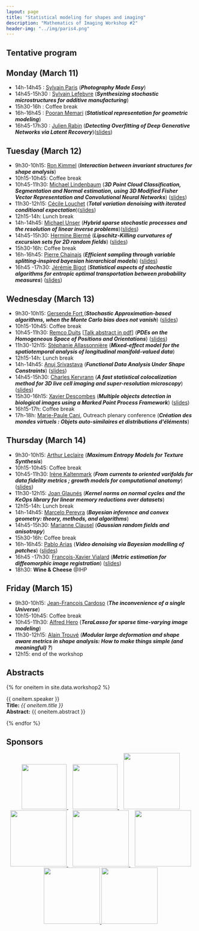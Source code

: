```yaml
---
layout: page
title: "Statistical modeling for shapes and imaging"
description: "Mathematics of Imaging Workshop #2"
header-img: "../img/paris4.png"
---
```


Tentative program
-------------

Monday (March 11)
-------------

- 14h-14h45 : [Sylvain Paris](https://people.csail.mit.edu/sparis/) (***Photography Made Easy***)
- 14h45-15h30 : [Sylvain Lefebvre](http://www.antexel.com/sylefeb/research/) (***Synthesizing stochastic microstructures for additive manufacturing***)
- 15h30-16h : Coffee break 
- 16h-16h45 : [Pooran Memari](http://www.lix.polytechnique.fr/~memari/) (***Statistical representation for geometric modeling***)
- 16h45-17h30 : [Julien Rabin](https://sites.google.com/site/rabinjulien/) (***Detecting Overfitting of Deep Generative Networks via Latent Recovery***)([slides](slides/w2/rabin.pdf))


Tuesday (March 12)
-------------
- 9h30-10h15: [Ron Kimmel](http://www.cs.technion.ac.il/~ron/) (***Interaction between invariant structures for shape analysis***)
- 10h15-10h45: Coffee break 
- 10h45-11h30: [Michael Lindenbaum](http://www.cs.technion.ac.il/~mic/) (***3D Point Cloud Classification, Segmentation and Normal estimation, using 3D Modified Fisher Vector Representation and Convolutional Neural Networks***) ([slides](slides/w2/lindenbaum.pdf))
- 11h30-12h15: [Cécile Louchet](http://www.univ-orleans.fr/mapmo/membres/louchet/) (***Total variation denoising with iterated conditional expectation***)([slides](slides/w2/louchet.pdf))
- 12h15-14h: Lunch break
- 14h-14h45: [Michael Unser](http://bigwww.epfl.ch/unser/) (***Hybrid sparse stochastic processes and the resolution of linear inverse problems***)([slides](slides/w2/unser.pdf))
- 14h45-15h30: [Hermine Biermé](http://www-math.sp2mi.univ-poitiers.fr/%7Ehbierme/) (***Lipschitz-Killing curvatures of excursion sets for 2D random fields***) ([slides](slides/w2/bierme.pdf))
- 15h30-16h: Coffee break 
- 16h-16h45: [Pierre Chainais](http://pierrechainais.ec-lille.fr) (***Efficient sampling through variable splitting-inspired bayesian hierarchical models***) ([slides](slides/w2/chainais.pdf))
- 16h45 -17h30: [Jérémie Bigot](https://sites.google.com/site/webpagejbigot/) (***Statistical aspects of stochastic algorithms for entropic optimal transportation between probability measures***) ([slides](slides/w2/bigot.pdf))

Wednesday (March 13)
-------------
- 9h30-10h15: [Gersende Fort ](https://www.math.univ-toulouse.fr/~gfort/) (***Stochastic Approximation-based algorithms, when the Monte Carlo bias does not vanish***) ([slides](slides/w2/fort.pdf))
- 10h15-10h45: Coffee break 
- 10h45-11h30: [Remco Duits](http://bmia.bmt.tue.nl/people/RDuits/) [[Talk abstract in pdf](./abstracts/abstractIHPworkshop2.pdf)] (***PDEs on the Homogeneous Space of Positions and Orientations***) ([slides](slides/w2/duits.pdf))
- 11h30-12h15: [Stéphanie Allassonnière](https://sites.google.com/site/stephanieallassonniere/) (***Mixed-effect model for the spatiotemporal analysis of longitudinal manifold-valued data***) 
- 12h15-14h: Lunch break
- 14h-14h45: [Anuj Srivastava](https://ani.stat.fsu.edu/~anuj/) (***Functional Data Analysis Under Shape Constraints***) ([slides](slides/w2/srivastava.pdf))
- 14h45-15h30: [Charles Kervrann](http://www.irisa.fr/vista/Equipe/People/Charles.Kervrann.english.html) (***A fast statistical colocalization method for 3D live cell imaging and super-resolution microscopy***) ([slides](slides/w2/kervrann.pdf))
- 15h30-16h15: [Xavier Descombes](https://www-sop.inria.fr/members/Xavier.Descombes/) (***Multiple objects detection in biological images using a Marked Point Process Framework***) ([slides](slides/w2/descombes.pdf))
- 16h15-17h: Coffee break 
- 17h-18h: [Marie-Paule Cani](https://www.lix.polytechnique.fr/stream/members/marie-paule-cani/), Outreach plenary conference (***Création des mondes virtuels : Objets auto-similaires et distributions d'éléments***)

Thursday (March 14)
--------------
- 9h30-10h15: [Arthur Leclaire](https://www.math.u-bordeaux.fr/~aleclaire/) (***Maximum Entropy Models for Texture Synthesis***)
- 10h15-10h45: Coffee break 
- 10h45-11h30: [Irène Kaltenmark](https://sites.google.com/site/irenekaltenmark/) (***From currents to oriented varifolds for data fidelity metrics ; growth models for computational anatomy***) ([slides](slides/w2/kaltenmark.pdf))
- 11h30-12h15: [Joan Glaunés](http://www.mi.parisdescartes.fr/~glaunes/) (***Kernel norms on normal cycles and the KeOps library for linear memory reductions over datasets***)
- 12h15-14h: Lunch break
- 14h-14h45: [Marcelo Pereyra](http://www.macs.hw.ac.uk/~mp71/) (***Bayesian inference and convex geometry: theory, methods, and algorithms***) 
- 14h45-15h30: [Marianne Clausel](https://sites.google.com/site/marianneclausel/) (***Gaussian random fields and anisotropy***)
- 15h30-16h: Coffee break 
- 16h-16h45: [Pablo Arias](http://gpi.upf.edu/profile/211) (***Video denoising via Bayesian modelling of patches***) ([slides](slides/w2/arias.pdf))
- 16h45 -17h30: [François-Xavier Vialard](https://www.ceremade.dauphine.fr/%7Evialard/) (***Metric estimation for diffeomorphic image registration***) ([slides](slides/w2/vialard.pdf))
- 18h30: **Wine & Cheese** @IHP

Friday (March 15)
--------------
- 9h30-10h15: [Jean-Francois Cardoso]() (***The inconvenience of a single Universe***)
- 10h15-10h45: Coffee break 
- 10h45-11h30: [Alfred Hero](https://hero.engin.umich.edu) (***TeraLasso for sparse time-varying image modeling***)
- 11h30-12h15: [Alain Trouvé](http://atrouve.perso.math.cnrs.fr) (***Modular large deformation and shape aware metrics in shape analysis: How to make things simple (and meaningful) ?***)
- 12h15: end of the workshop 


Abstracts
--------

{% for oneitem in site.data.workshop2 %}
<p>
  {{ oneitem.speaker }}<br/>
  <b>Title:</b> <i>{{ oneitem.title }}</i><br/>
  <b>Abstract:</b> {{ oneitem.abstract }}
</p>
{% endfor %}



Sponsors
-----

<p align="center">

<a href="http://www.ihp.fr">
<img width="120" src="../../img/logo-ihp.jpg"/>
</a>&nbsp;&nbsp;

<a href="http://www.cnrs.fr/">
<img width="120" src="../../img/logo-cnrs.png"/>
</a>&nbsp;&nbsp;

<a href="http://www.u-psud.fr/fr/index.html">
<img width="150" src="../../img/logo-paris-sud.png"/>
</a>

<br/>

<a href="https://www.sciencesmaths-paris.fr/">
<img width="150" src="../../img/logo-fsmp.png"/>
</a>&nbsp;&nbsp;

<a href="http://www.upmc.fr/">
<img width="150" src="../../img/logo-upmc.png"/>
</a>&nbsp;&nbsp;

<a href="https://www.cimpa.info/">
<img width="150" src="../../img/logo-cimpa.png"/>
</a>

<br/>

<a href="http://gdr-mia.math.cnrs.fr/">
<img width="150" src="../../img/logo-mia.png"/>
</a>

<a href="http://www.gpeyre.com/noria/">
<img width="150" src="../../img/logo-erc.jpg"/>
</a>


</p>
